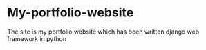 # My-portfolio-website
The site is my portfolio website which has been written django web framework in python
